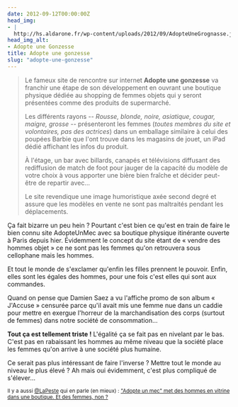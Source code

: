 ```yaml
---
date: 2012-09-12T00:00:00Z
head_img:
- |
  http://hs.aldarone.fr/wp-content/uploads/2012/09/AdopteUneGrognasse.jpg
head_img_alt:
- Adopte une Gonzesse
title: Adopte une gonzesse
slug: "adopte-une-gonzesse"
---
```


<blockquote>
  Le fameux site de rencontre sur internet <strong>Adopte une gonzesse</strong> va franchir une étape de son développement en ouvrant une boutique physique dédiée au shopping de femmes objets qui y seront présentées comme des produits de supermarché.

  Les différents rayons <em>-- Rousse, blonde, noire, asiatique, cougar, maigre, grosse --</em> présenteront les femmes (<em>toutes membres du site et volontaires, pas des actrices</em>) dans un emballage similaire à celui des poupées Barbie que l'ont trouve dans les magasins de jouet, un iPad dédié affichant les infos du produit.

  À l'étage, un bar avec billards, canapés et télévisions diffusant des rediffusion de match de foot pour jauger de la capacité du modèle de votre choix à vous apporter une bière bien fraîche et décider peut-être de repartir avec…

  Le site revendique une image humoristique axée second degré et assure que les modèles en vente ne sont pas maltraités pendant les déplacements.
</blockquote>

Ça fait bizarre un peu hein ? Pourtant c'est bien ce qu'est en train de faire le bien connu site AdopteUnMec avec sa boutique physique itinérante ouverte à Paris depuis hier. Évidemment le concept du site étant de « vendre des hommes objet » ce ne sont pas les femmes qu'on retrouvera sous cellophane mais les hommes.

Et tout le monde de s'exclamer qu'enfin les filles prennent le pouvoir. Enfin, elles sont les égales des hommes, pour une fois c'est elles qui sont aux commandes.

Quand on pense que Damien Saez a vu l'affiche promo de son album « J'Accuse » censurée parce qu'il avait mis une femme nue dans un caddie pour mettre en exergue l'horreur de la marchandisation des corps (surtout de femmes) dans notre société de consommation…

<strong>Tout ça est tellement triste !</strong> L'égalité ça se fait pas en nivelant par le bas. C'est pas en rabaissant les hommes au même niveau que la société place les femmes qu'on arrive à une société plus humaine.

Ce serait pas plus intéressant de faire l'inverse ? Mettre tout le monde au niveau le plus élevé ? Ah mais oui évidemment, c'est plus compliqué de s'élever…

<small>Il y a aussi <a href="https://twitter.com/LaPeste">@LaPeste</a> qui en parle (en mieux) : <a href="http://leplus.nouvelobs.com/contribution/624773-adopte-un-mec-met-des-hommes-en-vitrine-dans-une-boutique-et-des-femmes-non.html">"Adopte un mec" met des hommes en vitrine dans une boutique. Et des femmes, non ?</a></small>
